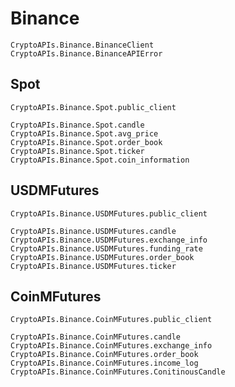 # Binance

```@docs
CryptoAPIs.Binance.BinanceClient
CryptoAPIs.Binance.BinanceAPIError
```

## Spot

```@docs
CryptoAPIs.Binance.Spot.public_client
```

```@docs
CryptoAPIs.Binance.Spot.candle
CryptoAPIs.Binance.Spot.avg_price
CryptoAPIs.Binance.Spot.order_book
CryptoAPIs.Binance.Spot.ticker
CryptoAPIs.Binance.Spot.coin_information
```

## USDMFutures

```@docs
CryptoAPIs.Binance.USDMFutures.public_client
```

```@docs
CryptoAPIs.Binance.USDMFutures.candle
CryptoAPIs.Binance.USDMFutures.exchange_info
CryptoAPIs.Binance.USDMFutures.funding_rate
CryptoAPIs.Binance.USDMFutures.order_book
CryptoAPIs.Binance.USDMFutures.ticker
```

## CoinMFutures

```@docs
CryptoAPIs.Binance.CoinMFutures.public_client
```

```@docs
CryptoAPIs.Binance.CoinMFutures.candle
CryptoAPIs.Binance.CoinMFutures.exchange_info
CryptoAPIs.Binance.CoinMFutures.order_book
CryptoAPIs.Binance.CoinMFutures.income_log
CryptoAPIs.Binance.CoinMFutures.ConitinousCandle
```
